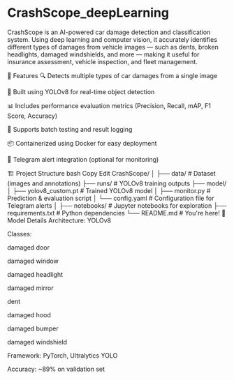 ﻿# CrashScope_deepLearning
CrashScope is an AI-powered car damage detection and classification system. Using deep learning and computer vision, it accurately identifies different types of damages from vehicle images — such as dents, broken headlights, damaged windshields, and more — making it useful for insurance assessment, vehicle inspection, and fleet management.

📌 Features
🔍 Detects multiple types of car damages from a single image

🧠 Built using YOLOv8 for real-time object detection

📊 Includes performance evaluation metrics (Precision, Recall, mAP, F1 Score, Accuracy)

🧪 Supports batch testing and result logging

📦 Containerized using Docker for easy deployment

📲 Telegram alert integration (optional for monitoring)

🏗️ Project Structure
bash
Copy
Edit
CrashScope/
│
├── data/                   # Dataset (images and annotations)
├── runs/                   # YOLOv8 training outputs
├── model/
│   ├── yolov8_custom.pt    # Trained YOLOv8 model
│   ├── monitor.py          # Prediction & evaluation script
│   └── config.yaml         # Configuration file for Telegram alerts
│
├── notebooks/              # Jupyter notebooks for exploration
├── requirements.txt        # Python dependencies
└── README.md               # You're here!
🧪 Model Details
Architecture: YOLOv8

Classes:

damaged door

damaged window

damaged headlight

damaged mirror

dent

damaged hood

damaged bumper

damaged windshield

Framework: PyTorch, Ultralytics YOLO

Accuracy: ~89% on validation set



